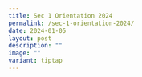 ```yaml
---
title: Sec 1 Orientation 2024
permalink: /sec-1-orientation-2024/
date: 2024-01-05
layout: post
description: ""
image: ""
variant: tiptap
---
```

